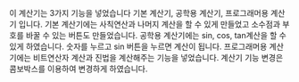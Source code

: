이 계산기는 3가지 기능을 넣었습니다
기본 계산기, 공학용 계산기, 프로그래머용 계산기 입니다.
기본 계산기에는 사칙연산과 나머지 계산을 할 수 있게 만들었고 소수점과 부호를 바꿀 수 있는 버튼도 만들었습니다.
공학용 계산기에는 sin, cos, tan계산을 할 수 있게 하였습니다. 숫자를 누르고 sin 버튼을 누르면 계산이 됩니다.
프로그래머용 계산기에는 비트연산자 계산과 진법을 계산해주는 기능을 넣었습니다.
계산기 기능 변경은 콤보박스를 이용하여 변경하게 하였습니다.
